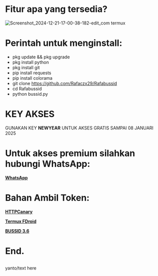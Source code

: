 # Fitur apa yang tersedia? 
![Screenshot_2024-12-21-17-00-38-182-edit_com termux](https://github.com/user-attachments/assets/975a2903-04ab-41bd-8a07-9d6972735a7e)


# Perintah untuk menginstall:
 - pkg update && pkg upgrade
 - pkg install python
 - pkg install git
 - pip install requests
 - pip install colorama
 - git clone https://github.com/Rafaczx29/Rafabussid
 - cd Rafabussid
 - python bussid.py

# KEY AKSES
GUNAKAN KEY **NEWYEAR** UNTUK AKSES GRATIS SAMPAI 08 JANUARI 2025
 
# Untuk akses premium silahkan hubungi WhatsApp:
**<a href='http://bit.ly/rafaczx'>WhatsApp</a>**

# Bahan Ambil Token:
**<a href='https://www.mediafire.com/file/sw6k8kf4kg32q0t/HTTPCANARY+(REVOLT).zip/file'>HTTPCanary</a>**

**<a href='https://f-droid.org/id/packages/com.termux/'>Termux FDroid</a>**

**<a href='https://m.apkpure.com/id/bus-simulator-indonesia/com.maleo.bussimulatorid/download/3.6.1'>BUSSID 3.6</a>**

# End. 

##
<tab><tab>yanto/text here
